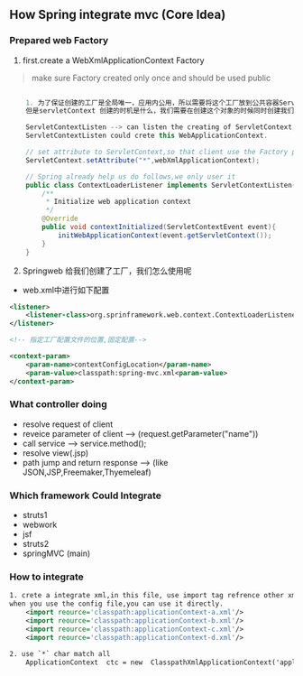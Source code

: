 ## How Spring integrate mvc (Core Idea)

### Prepared web Factory

1. first.create a WebXmlApplicationContext Factory

 > make sure Factory created only once and should be used public 
```java
    
    1. 为了保证创建的工厂是全局唯一，应用内公用，所以需要将这个工厂放到公共容器ServletContext中
    但是servletContext 创建的时机是什么，我们需要在创建这个对象的时候同时创建我们的工厂并完成设置。

    ServletContextListen --> can listen the creating of ServletContext,then 
    ServletContextListen could crete this WebApplicationContext.

    // set attribute to ServletContext,so that client use the Factory public.
    ServletContext.setAttribute("*",webXmlApplicationContext);

    // Spring already help us do follows,we only user it 
    public class ContextLoaderListener implements ServletContextListen{
        /**
         * Initialize web application context
         */
        @Override
        public void contextInitialized(ServletContextEvent event){
            initWebApplicationContext(event.getServletContext());
        }
    }
```
2. Springweb 给我们创建了工厂，我们怎么使用呢

* web.xml中进行如下配置

```xml
<listener>
    <listener-class>org.sprinframework.web.context.ContextLoaderListener</listener-class>
</listener>

<!-- 指定工厂配置文件的位置,固定配置-->

<context-param>
    <param-name>contextConfigLocation</param-name>
    <param-value>classpath:spring-mvc.xml<param-value>
</context-param>

```

### What controller doing
+ resolve request of client 
+ reveice parameter of client --> (request.getParameter("name"))
+ call service --> service.method(); 
+ resolve view(.jsp)
+ path jump and return response --> (like JSON,JSP,Freemaker,Thyemeleaf)

### Which framework Could Integrate

+ struts1
+ webwork
+ jsf
+ struts2
+ springMVC  (main)


### How to integrate 
```xml
1. crete a integrate xml,in this file, use import tag refrence other xml,
when you use the config file,you can use it directly.
    <import reource='classpath:applicationContext-a.xml'/>
    <import reource='classpath:applicationContext-b.xml'/>
    <import reource='classpath:applicationContext-c.xml'/>
    <import reource='classpath:applicationContext-d.xml'/>

2. use `*` char match all 
    ApplicationContext  ctc = new  ClasspathXmlApplicationContext('applicationContext-*.xml')

```
